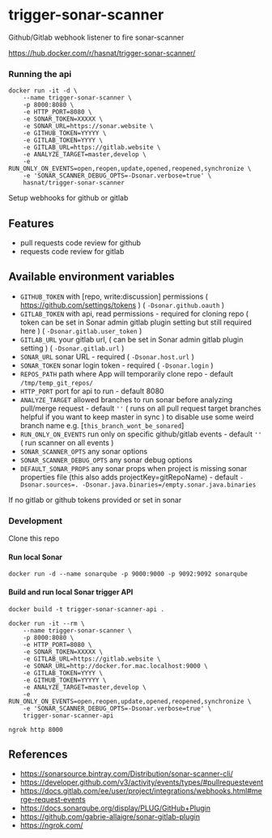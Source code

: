 # trigger-sonar-scanner
Github/Gitlab webhook listener to fire sonar-scanner

https://hub.docker.com/r/hasnat/trigger-sonar-scanner/

### Running the api
```
docker run -it -d \
    --name trigger-sonar-scanner \
    -p 8000:8080 \
    -e HTTP_PORT=8080 \
    -e SONAR_TOKEN=XXXXX \
    -e SONAR_URL=https://sonar.website \
    -e GITHUB_TOKEN=YYYYY \
    -e GITLAB_TOKEN=YYYY \
    -e GITLAB_URL=https://gitlab.website \
    -e ANALYZE_TARGET=master,develop \
    -e RUN_ONLY_ON_EVENTS=open,reopen,update,opened,reopened,synchronize \
    -e 'SONAR_SCANNER_DEBUG_OPTS=-Dsonar.verbose=true' \
    hasnat/trigger-sonar-scanner

```

Setup webhooks for github or gitlab

Features
--------
- pull requests code review for github
- requests code review for gitlab


Available environment variables
-------------------------------
- `GITHUB_TOKEN`             with [repo, write:discussion] permissions ( https://github.com/settings/tokens ) ( `-Dsonar.github.oauth` )
- `GITLAB_TOKEN`             with api, read permissions - required for cloning repo ( token can be set in Sonar admin gitlab plugin setting but still required here ) ( `-Dsonar.gitlab.user_token` )
- `GITLAB_URL`               your gitlab url, ( can be set in Sonar admin gitlab plugin setting ) ( `-Dsonar.gitlab.url` )
- `SONAR_URL`                sonar URL - required ( `-Dsonar.host.url` )
- `SONAR_TOKEN`              sonar login token - required ( `-Dsonar.login` )
- `REPOS_PATH`               path where App will temporarily clone repo - default `/tmp/temp_git_repos/`
- `HTTP_PORT`                port for api to run - default 8080
- `ANALYZE_TARGET`           allowed branches to run sonar before analyzing pull/merge request - default `''` ( runs on all pull request target branches helpful if you want to keep master in sync ) to disable use some weird branch name e.g. [`this_branch_wont_be_sonared`]
- `RUN_ONLY_ON_EVENTS`       run only on specific github/gitlab events - default `''` ( run scanner on all events )
- `SONAR_SCANNER_OPTS`       any sonar options
- `SONAR_SCANNER_DEBUG_OPTS` any sonar debug options
- `DEFAULT_SONAR_PROPS`      any sonar props when project is missing sonar properties file (this also adds projectKey=gitRepoName) - default `-Dsonar.sources=. -Dsonar.java.binaries=/empty.sonar.java.binaries`

If no gitlab or github tokens provided or set in sonar

### Development

Clone this repo
#### Run local Sonar
```
docker run -d --name sonarqube -p 9000:9000 -p 9092:9092 sonarqube
```

#### Build and run local Sonar trigger API
```
docker build -t trigger-sonar-scanner-api .

docker run -it --rm \
    --name trigger-sonar-scanner \
    -p 8000:8080 \
    -e HTTP_PORT=8080 \
    -e SONAR_TOKEN=XXXXX \
    -e GITLAB_URL=https://gitlab.website \
    -e SONAR_URL=http://docker.for.mac.localhost:9000 \
    -e GITLAB_TOKEN=YYYY \
    -e GITHUB_TOKEN=YYYYY \
    -e ANALYZE_TARGET=master,develop \
    -e RUN_ONLY_ON_EVENTS=open,reopen,update,opened,reopened,synchronize \
    -e 'SONAR_SCANNER_DEBUG_OPTS=-Dsonar.verbose=true' \
    trigger-sonar-scanner-api

ngrok http 8000
```

## References
- https://sonarsource.bintray.com/Distribution/sonar-scanner-cli/
- https://developer.github.com/v3/activity/events/types/#pullrequestevent
- https://docs.gitlab.com/ee/user/project/integrations/webhooks.html#merge-request-events
- https://docs.sonarqube.org/display/PLUG/GitHub+Plugin
- https://github.com/gabrie-allaigre/sonar-gitlab-plugin
- https://ngrok.com/
